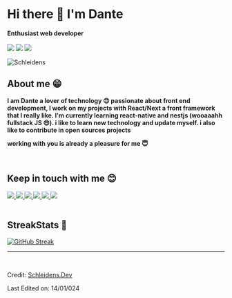 # Hi there 👋 I'm Dante


**Enthusiast web developer** 
<br>
<br>
<img src="https://img.shields.io/badge/next%20js-00C58E?style=for-the-badge&logo=next.js&logoColor=black"/> 
<img src="https://img.shields.io/badge/React-20232A?style=for-the-badge&logo=react&logoColor=61DAFB"/>
<img src="https://img.shields.io/badge/Node.js-43853D?style=for-the-badge&logo=node.js&logoColor=white" />
<br>


  <img align="center" alt="Schleidens" src="https://cdn.dribbble.com/users/1059583/screenshots/4171367/coding-freak.gif" />
  
  ## About me &#128513;
  <p>
  <b>
  I am Dante a lover of technology &#128525; passionate about front end development, I work on my projects with React/Next a front framework that I really like.
  I'm currently learning react-native and nestjs (wooaaahh fullstack JS &#128526;).
  i like to learn new technology and update myself. i also like to contribute in open sources projects


  working with you is already a pleasure for me &#128519;
  </b>
  </p>

<br>

## Keep in touch with me 😊
<a href="#">
<img src="https://img.shields.io/twitter/follow/Schleidens_dev?color=blue&label=follow&logo=twitter&logoColor=white&style=for-the-badge" />
</a>
<a href="#">
<img src="https://img.shields.io/badge/Instagram-E4405F?style=for-the-badge&logo=instagram&logoColor=white" />
</a>
<a href="#">
<img src="https://img.shields.io/badge/LinkedIn-0077B5?style=for-the-badge&logo=linkedin&logoColor=white" />
</a>
<a href="#">
<img src="https://img.shields.io/badge/Facebook-1877F2?style=for-the-badge&logo=facebook&logoColor=white" />
</a>
<a href="#">
<img src="https://img.shields.io/badge/dev.to-0A0A0A?style=for-the-badge&logo=dev.to&logoColor=white" />
</a>
<a href="#">
  <img src="https://img.shields.io/badge/Discord-7289DA?style=for-the-badge&logo=discord&logoColor=white"/>
</a>

<br />
<br />

## StreakStats 🚀

[![GitHub Streak](https://streak-stats.demolab.com?user=dariast03&theme=vue-dark&date_format=M%20j%5B%2C%20Y%5D)](https://git.io/streak-stats)


-----
<br />


Credit: [Schleidens.Dev](https://github.com/dariast03)

Last Edited on: 14/01/024
